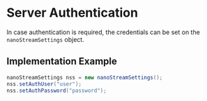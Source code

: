 # Server Authentication


In case authentication is required, the credentials can be set on the `nanoStreamSettings` object.

## Implementation Example

```java
nanoStreamSettings nss = new nanoStreamSettings();
nss.setAuthUser("user");
nss.setAuthPassword("password");
```
